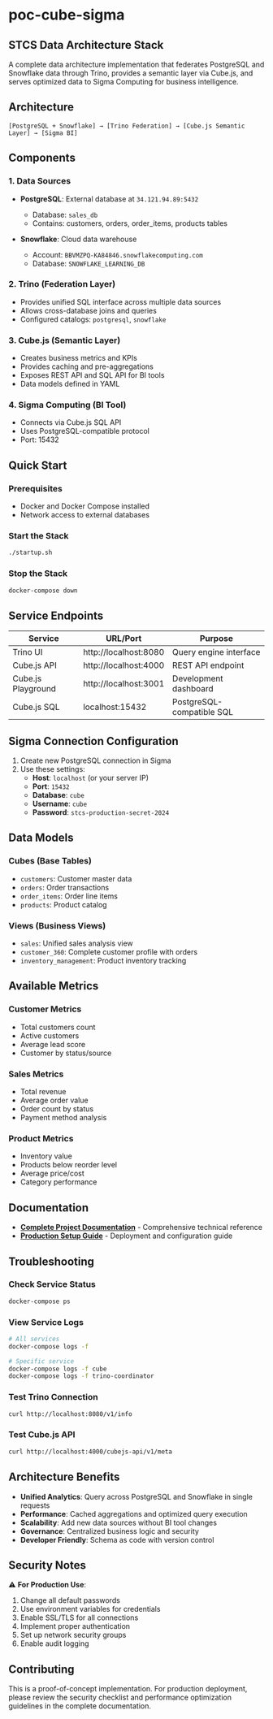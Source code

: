 # poc-cube-sigma

## STCS Data Architecture Stack

A complete data architecture implementation that federates PostgreSQL and Snowflake data through Trino, provides a semantic layer via Cube.js, and serves optimized data to Sigma Computing for business intelligence.

## Architecture

```
[PostgreSQL + Snowflake] → [Trino Federation] → [Cube.js Semantic Layer] → [Sigma BI]
```

## Components

### 1. Data Sources
- **PostgreSQL**: External database at `34.121.94.89:5432`
  - Database: `sales_db`
  - Contains: customers, orders, order_items, products tables
  
- **Snowflake**: Cloud data warehouse
  - Account: `BBVMZPQ-KA84846.snowflakecomputing.com`
  - Database: `SNOWFLAKE_LEARNING_DB`

### 2. Trino (Federation Layer)
- Provides unified SQL interface across multiple data sources
- Allows cross-database joins and queries
- Configured catalogs: `postgresql`, `snowflake`

### 3. Cube.js (Semantic Layer)
- Creates business metrics and KPIs
- Provides caching and pre-aggregations
- Exposes REST API and SQL API for BI tools
- Data models defined in YAML

### 4. Sigma Computing (BI Tool)
- Connects via Cube.js SQL API
- Uses PostgreSQL-compatible protocol
- Port: 15432

## Quick Start

### Prerequisites
- Docker and Docker Compose installed
- Network access to external databases

### Start the Stack
```bash
./startup.sh
```

### Stop the Stack
```bash
docker-compose down
```

## Service Endpoints

| Service | URL/Port | Purpose |
|---------|----------|---------|
| Trino UI | http://localhost:8080 | Query engine interface |
| Cube.js API | http://localhost:4000 | REST API endpoint |
| Cube.js Playground | http://localhost:3001 | Development dashboard |
| Cube.js SQL | localhost:15432 | PostgreSQL-compatible SQL |

## Sigma Connection Configuration

1. Create new PostgreSQL connection in Sigma
2. Use these settings:
   - **Host**: `localhost` (or your server IP)
   - **Port**: `15432`
   - **Database**: `cube`
   - **Username**: `cube`
   - **Password**: `stcs-production-secret-2024`

## Data Models

### Cubes (Base Tables)
- `customers`: Customer master data
- `orders`: Order transactions
- `order_items`: Order line items
- `products`: Product catalog

### Views (Business Views)
- `sales`: Unified sales analysis view
- `customer_360`: Complete customer profile with orders
- `inventory_management`: Product inventory tracking

## Available Metrics

### Customer Metrics
- Total customers count
- Active customers
- Average lead score
- Customer by status/source

### Sales Metrics
- Total revenue
- Average order value
- Order count by status
- Payment method analysis

### Product Metrics
- Inventory value
- Products below reorder level
- Average price/cost
- Category performance

## Documentation

- **[Complete Project Documentation](COMPLETE_PROJECT_DOCUMENTATION.md)** - Comprehensive technical reference
- **[Production Setup Guide](PRODUCTION_SETUP.md)** - Deployment and configuration guide

## Troubleshooting

### Check Service Status
```bash
docker-compose ps
```

### View Service Logs
```bash
# All services
docker-compose logs -f

# Specific service
docker-compose logs -f cube
docker-compose logs -f trino-coordinator
```

### Test Trino Connection
```bash
curl http://localhost:8080/v1/info
```

### Test Cube.js API
```bash
curl http://localhost:4000/cubejs-api/v1/meta
```

## Architecture Benefits

- **Unified Analytics**: Query across PostgreSQL and Snowflake in single requests
- **Performance**: Cached aggregations and optimized query execution
- **Scalability**: Add new data sources without BI tool changes
- **Governance**: Centralized business logic and security
- **Developer Friendly**: Schema as code with version control

## Security Notes

⚠️ **For Production Use**:
1. Change all default passwords
2. Use environment variables for credentials
3. Enable SSL/TLS for all connections
4. Implement proper authentication
5. Set up network security groups
6. Enable audit logging

## Contributing

This is a proof-of-concept implementation. For production deployment, please review the security checklist and performance optimization guidelines in the complete documentation.